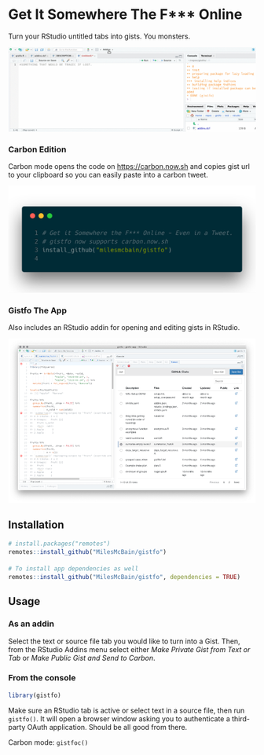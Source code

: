 # Get It Somewhere The F*** Online 
Turn your RStudio untitled tabs into gists. You monsters.

![wat](https://raw.githubusercontent.com/MilesMcBain/gistfo/master/inst/media/gistfo.gif)

### Carbon Edition

Carbon mode opens the code on https://carbon.now.sh and copies gist url to your clipboard so you can easily paste into a carbon tweet. 

![very niiice](https://raw.githubusercontent.com/MilesMcBain/gistfo/master/inst/media/carbon.png)

### Gistfo The App

Also includes an RStudio addin for opening and editing gists in RStudio.

![gistfo_app() preview image](https://raw.githubusercontent.com/MilesMcBain/gistfo/master/inst/media/gistfo-app.png)

## Installation

```r
# install.packages("remotes")
remotes::install_github("MilesMcBain/gistfo")

# To install app dependencies as well
remotes::install_github("MilesMcBain/gistfo", dependencies = TRUE)
```

## Usage

### As an addin

Select the text or source file tab you would like to turn into a Gist.
Then, from the RStudio Addins menu select either _Make Private Gist from Text or Tab_ or _Make Public Gist and Send to Carbon_.

### From the console

```r
library(gistfo)
```

Make sure an RStudio tab is active or select text in a source file, then run `gistfo()`. It will open a browser window asking you to authenticate a third-party OAuth application. Should be all good from there. 

Carbon mode: `gistfoc()`
